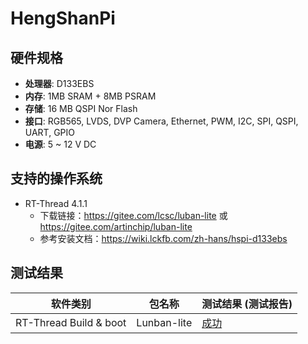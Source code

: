 # HengShanPi

## 硬件规格

- **处理器**: D133EBS
- **内存**: 1MB SRAM + 8MB PSRAM
- **存储**: 16 MB QSPI Nor Flash
- **接口**: RGB565, LVDS, DVP Camera, Ethernet, PWM, I2C, SPI, QSPI, UART, GPIO
- **电源**: 5 ~ 12 V DC

## 支持的操作系统

- RT-Thread 4.1.1
  - 下载链接：<https://gitee.com/lcsc/luban-lite> 或 <https://gitee.com/artinchip/luban-lite>
  - 参考安装文档：<https://wiki.lckfb.com/zh-hans/hspi-d133ebs>

## 测试结果

| 软件类别                | 包名称       | 测试结果 (测试报告)  |
|-------------------------|-------------|--------------------|
| RT-Thread Build & boot  | Lunban-lite | [成功][RT-Thread]   |

[RT-Thread]: ./RT-Threand/README_zh.md

